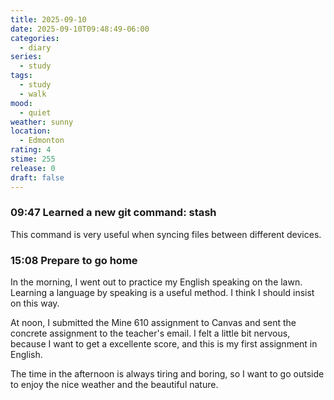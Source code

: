 ```yaml
---
title: 2025-09-10
date: 2025-09-10T09:48:49-06:00
categories:
  - diary
series:
  - study
tags:
  - study
  - walk
mood:
  - quiet
weather: sunny
location:
  - Edmonton
rating: 4
stime: 255
release: 0
draft: false
---
```


### 09:47 Learned a new git command: stash

This command is very useful when syncing files between different devices.

### 15:08 Prepare to go home

In the morning, I went out to practice my English speaking on the lawn. Learning a language by speaking is a useful method. I think I should insist on this way.

At noon, I submitted the Mine 610 assignment to Canvas and sent the concrete assignment to the teacher's email. I felt a little bit nervous, because I want to get a excellente score, and this is my first assignment in English.

The time in the afternoon is always tiring and boring, so I want to go outside to enjoy the nice weather and the beautiful nature.
